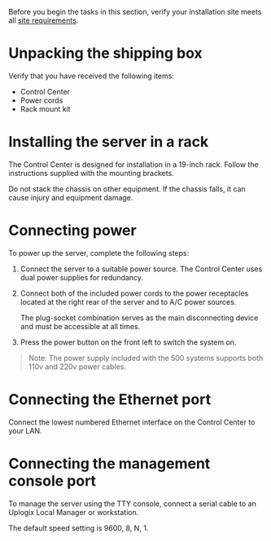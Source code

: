 <!-- 5.4 -->
Before you begin the tasks in this section, verify your installation site meets all [site requirements](http://uplogix.com/docs/control-center-user-guide/installation-and-configuration/site-requirements).

# Unpacking the shipping box

Verify that you have received the following items:

* Control Center
* Power cords
* Rack mount kit

# Installing the server in a rack

The Control Center is designed for installation in a 19-inch rack. Follow the instructions supplied with the mounting brackets.

<div class='warning'>Do not stack the chassis on other equipment. If the chassis falls, it can cause injury and equipment damage.</div>

# Connecting power

To power up the server, complete the following steps:

1. Connect the server to a suitable power source. The Control Center uses dual power supplies for redundancy.
2. Connect both of the included power cords to the power receptacles located at the right rear of the server and to A/C power sources.

 	<div class='warning' /> The plug-socket combination serves as the main disconnecting device and must be accessible at all times.</div>
3.	Press the power button on the front left to switch the system on.


> Note: The power supply included with the 500 systems supports both 110v and 220v power cables.


# Connecting the Ethernet port

Connect the lowest numbered Ethernet interface on the Control Center to your LAN.

# Connecting the management console port

To manage the server using the TTY console, connect a serial cable to an Uplogix Local Manager or workstation.

The default speed setting is 9600, 8, N, 1.